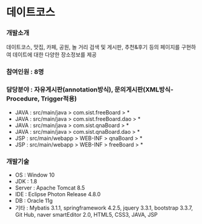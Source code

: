 # 데이트코스 

### 개발소개
데이트코스, 맛집, 카페, 공원, 놀 거리 검색 및 게시판, 추천&후기 등의 페이지를 구현하여 데이트에 대한 다양한 장소정보를 제공

### 참여인원 : 8명

### 담당분야 : 자유게시판(annotation방식), 문의게시판(XML방식-Procedure, Trigger적용)
+ JAVA : src/main/java > com.sist.freeBoard > *
+ JAVA : src/main/java > com.sist.freeBoard.dao > *
+ JAVA : src/main/java > com.sist.qnaBoard > *
+ JAVA : src/main/java > com.sist.qnaBoard.dao > *
+ JSP : src/main/webapp > WEB-INF > qnaBoard > *
+ JSP : src/main/webapp > WEB-INF > freeBoard > *
### 개발기술
+ OS : Window 10
+ JDK : 1.8
+ Server : Apache Tomcat 8.5
+ IDE : Eclipse Photon Release 4.8.0
+ DB : Oracle 11g
+ 기타 : Mybatis 3.1.1, springframework 4.2.5, jquery 3.3.1, bootstrap 3.3.7, Git Hub, naver smartEditor 2.0, HTML5, CSS3, JAVA, JSP
